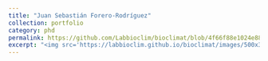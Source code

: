 ```yaml
---
title: "Juan Sebastián Forero-Rodríguez"
collection: portfolio
category: phd
permalink: https://github.com/Labbioclim/bioclimat/blob/4f66f88e1024e8822fd2a19ff63959fdbffda3fe/researchgates/JSFR.html
excerpt: "<img src='https://labbioclim.github.io/bioclimat/images/500x300.png'><br/> Me interesa el efecto del clima en la ecología, la evolución y la distribución de la biodiversidad. Mi trabajo actual se centra en comprender cómo la dinámica ambiental determina los patrones espacio-temporales de la disminución global de los anfibios provocada por enfermedades emergentes."
---
```



